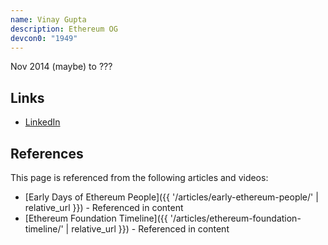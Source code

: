 ```yaml
---
name: Vinay Gupta
description: Ethereum OG
devcon0: "1949"
---
```


Nov 2014 (maybe) to ???

## Links
- [LinkedIn](https://www.linkedin.com/in/vinay-gupta-0072/)

## References

This page is referenced from the following articles and videos:

- [Early Days of Ethereum People]({{ '/articles/early-ethereum-people/' | relative_url }}) - Referenced in content
- [Ethereum Foundation Timeline]({{ '/articles/ethereum-foundation-timeline/' | relative_url }}) - Referenced in content
